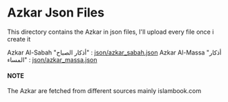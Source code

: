 # Azkar Json Files
This directory contains the Azkar in json files, I'll upload every file once i create it 


Azkar Al-Sabah "أذكار الصباح" : [json/azkar_sabah.json](json/azkar_sabah.json)
Azkar Al-Massa "أذكار المساء" : [json/azkar_massa.json](json/azkar_massa.json)

#### NOTE 
The Azkar are fetched from different sources mainly islambook.com
